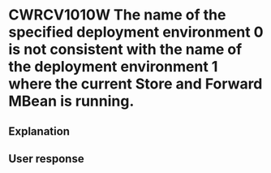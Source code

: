 # CWRCV1010W The name of the specified deployment environment 0 is not consistent with the name of the deployment environment 1 where the current Store and Forward MBean is running.

## Explanation

## User response